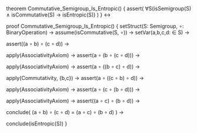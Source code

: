 theorem Commutative_Semigroup_Is_Entropic() {
  assert(
    ∀S(isSemigroup(S) ∧ isCommutative(S) → isEntropic(S))
  )
} ↔

proof Commutative_Semigroup_Is_Entropic() {
  setStruct(S: Semigroup, ∘: BinaryOperation) →
  assume(isCommutative(S, ∘)) →
  setVar(a,b,c,d: ∈ S) →
  
  assert((a ∘ b) ∘ (c ∘ d)) →
  
  apply(AssociativityAxiom) →
  assert(a ∘ (b ∘ (c ∘ d))) →
  
  apply(AssociativityAxiom) →
  assert(a ∘ ((b ∘ c) ∘ d)) →
  
  apply(Commutativity, {b,c}) →
  assert(a ∘ ((c ∘ b) ∘ d)) →
  
  apply(AssociativityAxiom) →
  assert(a ∘ (c ∘ (b ∘ d))) →
  
  apply(AssociativityAxiom) →
  assert((a ∘ c) ∘ (b ∘ d)) →
  
  conclude(
    (a ∘ b) ∘ (c ∘ d) = (a ∘ c) ∘ (b ∘ d)
  ) →
  
  conclude(isEntropic(S))
}